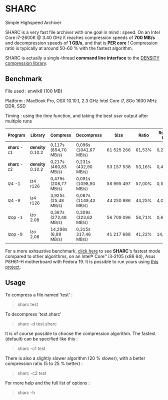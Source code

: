 SHARC
======

Simple Highspeed Archiver

SHARC is a very fast file archiver with one goal in mind : speed.
On an Intel Core i7-2600K @ 3.40 GHz it reaches compression speeds of **700 MB/s** and decompression speeds of **1 GB/s**, and that is **PER core** !
Compression ratio is typically at around 50-60 % with the fastest algorithm.

SHARC is actually a single-thread **command line interface** to the [DENSITY compression library](http://github.com/centaurean/density).

Benchmark
---------

File used : enwik8 (100 MB)

Platform : MacBook Pro, OSX 10.10.1, 2.3 GHz Intel Core i7, 8Go 1600 MHz DDR, SSD

Timing : using the *time* function, and taking the best *user* output after multiple runs

<sub>Program</sub> | <sub>Library</sub> | <sub>Compress</sub> | <sub>Decompress</sub> | <sub>Size</sub> | <sub>Ratio</sub> | <sub>Round trip</sub>
--- | --- | --- | --- | --- | --- | ---
<sub>**sharc** -c1</sub> | <sub>**density** 0.10.2</sub> | <sub>0,117s (854,70 MB/s)</sub> | <sub>0,096s (1041,67 MB/s)</sub> | <sub>61 525 266</sub> | <sub>61,53%</sub> | <sub>0,213s</sub>
<sub>**sharc** -c2</sub> | <sub>**density** 0.10.2</sub> | <sub>0,217s (460,83 MB/s)</sub> | <sub>0,231s (432,90 MB/s)</sub> | <sub>53 157 538</sub> | <sub>53,16%</sub> | <sub>0,448s</sub>
<sub>lz4 -1</sub> | <sub>lz4 r126</sub> | <sub>0,479s (208,77 MB/s)</sub> | <sub>0,091s (1098,90 MB/s)</sub> | <sub>56 995 497</sub> | <sub>57,00%</sub> | <sub>0,570s</sub>
<sub>lz4 -9</sub> | <sub>lz4 r126</sub> | <sub>3,925s (25,48 MB/s)</sub> | <sub>0,087s (1149,43 MB/s)</sub> | <sub>44 250 986</sub> | <sub>44,25%</sub> | <sub>4,012s</sub>
<sub>lzop -1</sub> | <sub>lzo 2.08</sub> | <sub>0,367s (272,48 MB/s)</sub> | <sub>0,309s (323,62 MB/s)</sub> | <sub>56 709 096</sub> | <sub>56,71%</sub> | <sub>0,676s</sub>
<sub>lzop -9</sub> | <sub>lzo 2.08</sub> | <sub>14,298s (6,99 MB/s)</sub> | <sub>0,315s 317,46 MB/s)</sub> | <sub>41 217 688</sub> | <sub>41,22%</sub> | <sub>14,613s</sub>

For a more exhaustive benchmark, [click here](http://quixdb.github.io/squash/benchmarks/core-i3-2105.html) to see **SHARC**'s fastest mode compared to other algorithms, on an Intel® Core™ i3-2105 (x86 64), Asus P8H61-H motherboard with Fedora 19. It is possible to run yours using [this project](https://github.com/quixdb/squash).

Usage
-----

To compress a file named 'test' :
> sharc test

To decompress 'test.sharc'
> sharc -d test.sharc

It is of course possible to choose the compression algorithm. The fastest (default) can be specified like this :
> sharc -c1 test

There is also a slightly slower algorithm (20 % slower), with a better compression ratio (5 to 25 % better) :
> sharc -c2 test

For more help and the full list of options :
> sharc -h
